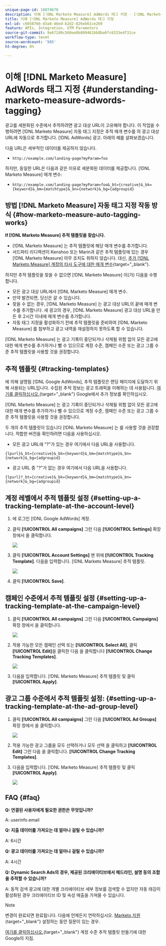 ```yaml
---
unique-page-id: 18874678
description: 이해 [!DNL Marketo Measure] AdWords 태그 지정 - [!DNL Marketo Measure]
title: 이해 [!DNL Marketo Measure] AdWords 태그 지정
exl-id: c6658766-d3a8-46ed-b2d2-826eb61ce269
feature: APIs, Integration, UTM Parameters
source-git-commit: 9e672d0c568ee0b889461bb8ba6fc6333edf31ce
workflow-type: tm+mt
source-wordcount: '565'
ht-degree: 0%

---
```


# 이해 [!DNL Marketo Measure] AdWords 태그 지정 {#understanding-marketo-measure-adwords-tagging}

광고를 세분화된 수준에서 추적하려면 광고 대상 URL이 고유해야 합니다. 이 작업을 수행하려면 [!DNL Marketo Measure] 자동 태그 지정은 추적 매개 변수를 의 광고 대상 URL에 자동으로 추가합니다. [!DNL AdWords] 광고. 아래의 예를 살펴보겠습니다.

다음 URL은 세부적인 데이터를 제공하지 않습니다.

* `http://example.com/landing-page?myParam=foo`

하지만, 동일한 URL은 다음과 같은 이유로 세분화된 데이터를 제공합니다. [!DNL Marketo Measure] 매개 변수:

* `http://example.com/landing-page?myParam=foo&_bt={creative}&_bk={keyword}&_bm={matchtype}&_bn={network}&_bg={adgroupid}`

## 방법 [!DNL Marketo Measure] 자동 태그 지정 작동 방식 {#how-marketo-measure-auto-tagging-works}

**If [!DNL Marketo Measure] 추적 템플릿을 찾습니다.**

* [!DNL Marketo Measure] 는 추적 템플릿에 해당 매개 변수를 추가합니다.
* 서드파티 리디렉션이 Kenshoo 또는 Marin과 같은 추적 템플릿에 있는 경우 [!DNL Marketo Measure] 아무 조치도 취하지 않습니다. 대신, [추가 [!DNL Marketo Measure] 계정의 타사 도구에 대한 매개 변수](/help/api-connections/utilizing-marketo-measures-api-connections/how-bid-management-tools-affect-marketo-measure.md){target="_blank"}.

하지만 추적 템플릿을 찾을 수 없으면 [!DNL Marketo Measure] 이(가) 다음을 수행합니다.

* 모든 광고 대상 URL에서 [!DNL Marketo Measure] 매개 변수.
* 만약 발견되면, 당신은 갈 수 있습니다.
* 찾을 수 없는 경우, [!DNL Marketo Measure] 는 광고 대상 URL의 끝에 매개 변수를 추가합니다. 새 광고의 경우, [!DNL Marketo Measure] 광고 대상 URL을 만든 후 2시간 이내에 매개 변수를 추가합니다.
* 자동 태그 지정을 활성화하기 전에 추적 템플릿을 준비하여 [!DNL Marketo Measure] 를 첨부하고 광고 내역을 재설정하지 못하도록 할 수 있습니다.

[!DNL Marketo Measure] 는 광고 기록이 중단되거나 삭제될 위험 없이 모든 광고에 대한 매개 변수를 추가하거나 뺄 수 있으므로 계정 수준, 캠페인 수준 또는 광고 그룹 수준 추적 템플릿을 사용할 것을 권장합니다.

## 추적 템플릿 {#tracking-templates}

에 의해 설명됨 [!DNL Google AdWords], 추적 템플릿은 랜딩 페이지에 도달하기 위해 사용되는 URL입니다. 수집된 추적 정보는 광고 트래픽을 이해하는 데 사용됩니다. [여기를 클릭하십시오.](https://support.google.com/adwords/answer/7197008?hl=en){target="_blank"} Google에서 추가 정보를 확인하십시오.

[!DNL Marketo Measure] 는 광고 기록이 중단되거나 삭제될 위험 없이 모든 광고에 대한 매개 변수를 추가하거나 뺄 수 있으므로 계정 수준, 캠페인 수준 또는 광고 그룹 수준 추적 템플릿을 사용할 것을 권장합니다.

두 개의 추적 템플릿이 있습니다 [!DNL Marketo Measure] 는 를 사용할 것을 권장합니다. 적합한 버전을 확인하려면 다음을 사용하십시오.

* 모든 광고 URL에 &quot;?&quot;가 있는 경우 여기에서 다음 URL을 사용합니다.

`{lpurl}&_bt={creative}&_bk={keyword}&_bm={matchtype}&_bn={network}&_bg={adgroupid}`

* 광고 URL 중 &quot;?&quot;가 없는 경우 여기에서 다음 URL을 사용합니다.

`{lpurl}?_bt={creative}&_bk={keyword}&_bm={matchtype}&_bn={network}&_bg={adgroupid}`

## 계정 레벨에서 추적 템플릿 설정 {#setting-up-a-tracking-template-at-the-account-level}

1. 에 로그인 [!DNL Google AdWords] 계정.

1. 클릭 **[!UICONTROL All campaigns]** 그런 다음 **[!UICONTROL Settings]** 확장 창에서 을 클릭합니다.

   ![](assets/1.png)

1. 클릭 **[!UICONTROL Account Settings]** 맨 위에 **[!UICONTROL Tracking Template]**. 다음을 입력합니다. [!DNL Marketo Measure] 추적 템플릿.

   ![](assets/2-1.png)

1. 클릭 **[!UICONTROL Save]**.

## 캠페인 수준에서 추적 템플릿 설정 {#setting-up-a-tracking-template-at-the-campaign-level}

1. 클릭 **[!UICONTROL All campaigns]** 그런 다음 **[!UICONTROL Campaigns]** 확장 창에서 을 클릭합니다.

   ![](assets/3.png)

1. 적용 가능한 모든 캠페인 선택 또는 **[!UICONTROL Select All]**, 클릭 **[!UICONTROL Edit]**&#x200B;을 클릭한 다음 을 클릭합니다 **[!UICONTROL Change Tracking Templates]**.

   ![](assets/4-1.png)

1. 다음을 입력합니다. [!DNL Marketo Measure] 추적 템플릿 및 클릭 **[!UICONTROL Apply]**.

## 광고 그룹 수준에서 추적 템플릿 설정: {#setting-up-a-tracking-template-at-the-ad-group-level}

1. 클릭 **[!UICONTROL All campaigns]** 그런 다음 **[!UICONTROL Ad Groups]** 확장 창에서 을 클릭합니다.

   ![](assets/5-1.png)

1. 적용 가능한 광고 그룹을 모두 선택하거나 모두 선택 을 클릭하고 **[!UICONTROL Edit]** 그런 다음 을 클릭합니다. **[!UICONTROL Change Tracking Templates]**.

1. 다음을 입력합니다. [!DNL Marketo Measure] 추적 템플릿 및 클릭 **[!UICONTROL Apply]**.

   ![](assets/6-1.png)

## FAQ {#faq}

**Q: 연결된 사용자에게 필요한 권한은 무엇입니까?**

A: userinfo.email

**Q: 지출 데이터를 가져오는 데 얼마나 걸릴 수 있습니까?**

A: 6시간

**Q: 광고 데이터를 가져오는 데 얼마나 걸릴 수 있습니까?**

A: 4시간

**Q: Dynamic Search Ads의 경우, 제공된 크리에이티브에서 헤드라인, 설명 등의 조합을 추적할 수 있습니까?**

A: 동적 검색 광고에 대한 개별 크리에이티브 세부 정보를 검색할 수 없지만 자동 태깅이 활성화된 경우 크리에이티브 ID 및 속성 매출을 가져올 수 있습니다.

>[!NOTE]
>
>변경이 완료되면 완료됩니다. 다음에 언제든지 연락하십시오. [Marketo 지원](https://nation.marketo.com/t5/support/ct-p/Support){target="_blank"} 설정하는 동안 질문이 있는 경우.

[여기를 클릭하십시오.](https://support.google.com/adwords/answer/6076199?hl=en#tracking){target="_blank"} 계정 수준 추적 템플릿 만들기에 대한 Google의 지침.
